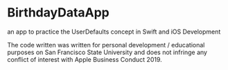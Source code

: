 # BirthdayDataApp
an app to practice the UserDefaults concept in Swift and iOS Development 

The code written was written for personal development / educational purposes on San Francisco State University and does not infringe any conflict of interest with Apple Business Conduct 2019.

